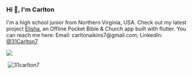 <h3 display="inline">Hi 👋, I'm Carlton</h1>

<p>I'm a high school junior from Northern Virginia, USA. Check out my latest project <a href="https://github.com/31Carlton7/elisha">Elisha</a>, an Offline Pocket Bible & Church app built with flutter. You can reach me here: Email: carltonaikins7@gmail.com; LinkedIn: <a href="https://www.linkedin.com/in/carlton-aikins-a34a14226/">@31Carlton7</a></p>

![](https://komarev.com/ghpvc/?username=your-github-username&style=flat)

<p>&nbsp;<img align="center" src="https://github-readme-stats.vercel.app/api?username=31carlton7&show_icons=true&locale=en" alt="31carlton7" /></p>
